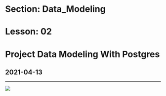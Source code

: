 # Section: Data_Modeling
# Lesson: 02
# Project Data Modeling With Postgres
## 2021-04-13
---



![](https://i.imgur.com/9gOOrZA.png)
